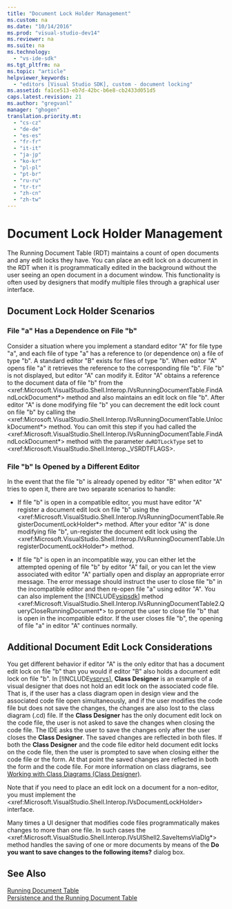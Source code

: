 ```yaml
---
title: "Document Lock Holder Management"
ms.custom: na
ms.date: "10/14/2016"
ms.prod: "visual-studio-dev14"
ms.reviewer: na
ms.suite: na
ms.technology: 
  - "vs-ide-sdk"
ms.tgt_pltfrm: na
ms.topic: "article"
helpviewer_keywords: 
  - "editors [Visual Studio SDK], custom - document locking"
ms.assetid: fa1ce513-eb7d-42bc-b6e8-cb2433d051d5
caps.latest.revision: 21
ms.author: "gregvanl"
manager: "ghogen"
translation.priority.mt: 
  - "cs-cz"
  - "de-de"
  - "es-es"
  - "fr-fr"
  - "it-it"
  - "ja-jp"
  - "ko-kr"
  - "pl-pl"
  - "pt-br"
  - "ru-ru"
  - "tr-tr"
  - "zh-cn"
  - "zh-tw"
---
```

# Document Lock Holder Management
The Running Document Table (RDT) maintains a count of open documents and any edit locks they have. You can place an edit lock on a document in the RDT when it is programmatically edited in the background without the user seeing an open document in a document window. This functionality is often used by designers that modify multiple files through a graphical user interface.  
  
## Document Lock Holder Scenarios  
  
### File "a" Has a Dependence on File "b"  
 Consider a situation where you implement a standard editor "A" for file type "a", and each file of type "a" has a reference to (or dependence on) a file of type "b". A standard editor "B" exists for files of type "b". When editor "A" opens file "a" it retrieves the reference to the corresponding file "b". File "b" is not displayed, but editor "A" can modify it. Editor "A" obtains a reference to the document data of file "b" from the \<xref:Microsoft.VisualStudio.Shell.Interop.IVsRunningDocumentTable.FindAndLockDocument*> method and also maintains an edit lock on file "b". After editor "A" is done modifying file "b" you can decrement the edit lock count on file "b" by calling the \<xref:Microsoft.VisualStudio.Shell.Interop.IVsRunningDocumentTable.UnlockDocument*> method. You can omit this step if you had called the \<xref:Microsoft.VisualStudio.Shell.Interop.IVsRunningDocumentTable.FindAndLockDocument*> method with the parameter `dwRDTLockType` set to \<xref:Microsoft.VisualStudio.Shell.Interop._VSRDTFLAGS>.  
  
### File "b" Is Opened by a Different Editor  
 In the event that the file "b" is already opened by editor "B" when editor "A" tries to open it, there are two separate scenarios to handle:  
  
-   If file "b" is open in a compatible editor, you must have editor "A" register a document edit lock on file "b" using the \<xref:Microsoft.VisualStudio.Shell.Interop.IVsRunningDocumentTable.RegisterDocumentLockHolder*> method. After your editor "A" is done modifying file "b", un-register the document edit lock using the \<xref:Microsoft.VisualStudio.Shell.Interop.IVsRunningDocumentTable.UnregisterDocumentLockHolder*> method.  
  
-   If file "b" is open in an incompatible way, you can either let the attempted opening of file "b" by editor "A" fail, or you can let the view associated with editor "A" partially open and display an appropriate error message. The error message should instruct the user to close file "b" in the incompatible editor and then re-open file "a" using editor "A". You can also implement the [!INCLUDE[vsipsdk](../extensibility/includes/vsipsdk_md.md)] method \<xref:Microsoft.VisualStudio.Shell.Interop.IVsRunningDocumentTable2.QueryCloseRunningDocument*> to prompt the user to close file "b" that is open in the incompatible editor. If the user closes file "b", the opening of file "a" in editor "A" continues normally.  
  
## Additional Document Edit Lock Considerations  
 You get different behavior if editor "A" is the only editor that has a document edit lock on file "b" than you would if editor "B" also holds a document edit lock on file "b". In [!INCLUDE[vsprvs](../codequality/includes/vsprvs_md.md)], **Class Designer** is an example of a visual designer that does not hold an edit lock on the associated code file. That is, if the user has a class diagram open in design view and the associated code file open simultaneously, and if the user modifies the code file but does not save the changes, the changes are also lost to the class diagram (.cd) file. If the **Class Designer** has the only document edit lock on the code file, the user is not asked to save the changes when closing the code file. The IDE asks the user to save the changes only after the user closes the **Class Designer**. The saved changes are reflected in both files. If both the **Class Designer** and the code file editor held document edit locks on the code file, then the user is prompted to save when closing either the code file or the form. At that point the saved changes are reflected in both the form and the code file. For more information on class diagrams, see [Working with Class Diagrams (Class Designer)](../ide/working-with-class-diagrams--class-designer-.md).  
  
 Note that if you need to place an edit lock on a document for a non-editor, you must implement the \<xref:Microsoft.VisualStudio.Shell.Interop.IVsDocumentLockHolder> interface.  
  
 Many times a UI designer that modifies code files programmatically makes changes to more than one file. In such cases the \<xref:Microsoft.VisualStudio.Shell.Interop.IVsUIShell2.SaveItemsViaDlg*> method handles the saving of one or more documents by means of the **Do you want to save changes to the following items?** dialog box.  
  
## See Also  
 [Running Document Table](../extensibility/running-document-table.md)   
 [Persistence and the Running Document Table](../extensibility/persistence-and-the-running-document-table.md)
